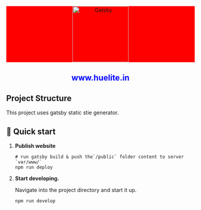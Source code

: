 <p align="center" style="margin:0px; background-color:#ff0000;">
  <a href="https://www.huelite.in/" >
    <img alt="Gatsby" src="https://www.huelite.in/staticImages/icon/hueliteIconNoBg_512px.png" width="150" />
  </a>
</p>
<h2 align="center" style="color:blue;">www.huelite.in</h2>

## Project Structure

This project uses gatsby static stie generator.

## 🚀 Quick start

1.  **Publish website**

    ```shell
    # run gatsby build & push the`/public` folder content to server `var/www/`
    npm run deploy
    ```

2.  **Start developing.**

    Navigate into the project directory and start it up.

    ```shell
    npm run develop
    ```
